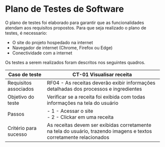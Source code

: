 # Plano de Testes de Software

O plano de testes foi elaborado para garantir que as funcionalidades atendam aos requisitos propostos. Para que seja realizado o plano de testes, é necessario:
- O site do projeto hospedado na internet
- Navegador de internet (Chrome, Firefox ou Edge)
- Conectividade com a internet

Os testes a serem realizados foram descritos nos seguintes quadros.


|Caso de teste | CT-01 Visualisar receita |
|------|-----------------------------------------|
|Requisitos associados| RF04 - As receitas deverão exibir informações detalhadas dos processos e ingredientes      |
|Objetivo do teste | Verificar se a receita foi exibida com todas informações na tela do usuário | 
|Passos| - 1 - Acessar o site </br> - 2 - Clickar em uma receita                       |
|Critério para sucesso| As receitas devem ser exibidas corretamente na tela do usuário, trazendo imagens e textos corretamente relacionados    |

